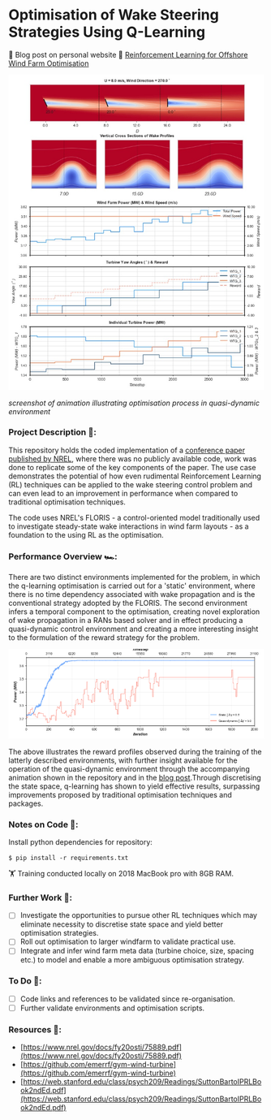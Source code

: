 # Optimisation of Wake Steering Strategies Using Q-Learning 
:rocket: Blog post on personal website :link: [Reinforcement Learning for Offshore Wind Farm Optimisation](https://richardfindlay.co.uk/reinforcement-learning-for-offshore-wind-farm-optimisation-1)

![til](./visualisations/floris_animation_screenshot.jpg)

*screenshot of animation illustrating optimisation process in quasi-dynamic environment*

### Project Description :open_book::
This repository holds the coded implementation of a [conference paper published by NREL](https://www.nrel.gov/docs/fy20osti/75889.pdf), where there was no publicly available code, work was done to replicate some of the key components of the paper. The use case demonstrates the potential of how even rudimental Reinforcement Learning (RL) techniques can be applied to the wake steering control problem and can even lead to an improvement in performance when compared to traditional optimisation techniques. 

The code uses NREL's FLORIS - a control-oriented model traditionally used to investigate steady-state wake interactions in wind farm layouts - as a foundation to the using RL as the optimisation.

### Performance Overview :racing_car::
There are two distinct environments implemented for the problem, in which the q-learning optimisation is carried out for a 'static' environment, where there is no time dependency associated with wake propagation and is the conventional strategy adopted by the FLORIS. The second environment infers a temporal component to the optimisation, creating novel exploration of wake propagation in a RANs based solver and in effect producing a quasi-dynamic control environment and creating a more interesting insight to the formulation of the reward strategy for the problem.

![til](./visualisations/q_learning_training_static_vs_dynamic_markup.png)

The above illustrates the reward profiles observed during the training of the latterly described environments, with further insight available for the operation of the quasi-dynamic environment through the accompanying animation shown in the repository and in the [blog post](https://richardfindlay.co.uk/reinforcement-learning-for-offshore-wind-farm-optimisation-1).Through discretising the state space, q-learning has shown to yield effective results, surpassing improvements proposed by traditional optimisation techniques and packages.

### Notes on Code :notebook::
Install python dependencies for repository:
```
$ pip install -r requirements.txt
```

:weight_lifting: Training conducted locally on 2018 MacBook pro with 8GB RAM.

###  Further Work :telescope:: 
- [ ] Investigate the opportunities to pursue other RL techniques which may eliminate necessity to discretise state space and yield better optimisation strategies.
- [ ] Roll out optimisation to larger windfarm to validate practical use.
- [ ] Integrate and infer wind farm meta data (turbine choice, size, spacing etc.) to model and enable a more ambiguous optimisation strategy.

### To Do :test_tube:: 
- [ ] Code links and references to be validated since re-organisation.
- [ ] Further validate environments and optimisation scripts.

### Resources :gem:: 
+ [https://www.nrel.gov/docs/fy20osti/75889.pdf](https://www.nrel.gov/docs/fy20osti/75889.pdf)
+ [https://github.com/emerrf/gym-wind-turbine](https://github.com/emerrf/gym-wind-turbine)
+ [https://web.stanford.edu/class/psych209/Readings/SuttonBartoIPRLBook2ndEd.pdf](https://web.stanford.edu/class/psych209/Readings/SuttonBartoIPRLBook2ndEd.pdf)
